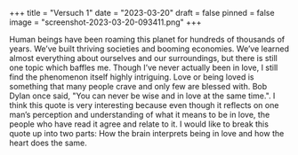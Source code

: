 +++
title = "Versuch 1"
date = "2023-03-20"
draft = false
pinned = false
image = "screenshot-2023-03-20-093411.png"
+++
<!--StartFragment-->

Human beings have been roaming this planet for hundreds of thousands of years. We’ve built thriving societies and booming economies. We’ve learned almost everything about ourselves and our surroundings, but there is still one topic which baffles me. Though I’ve never actually been in love, I still find the phenomenon itself highly intriguing. Love or being loved is something that many people crave and only few are blessed with. Bob Dylan once said, "You can never be wise and in love at the same time.". I think this quote is very interesting because even though it reflects on one man’s perception and understanding of what it means to be in love, the people who have read it agree and relate to it. I would like to break this quote up into two parts: How the brain interprets being in love and how the heart does the same.

<!--EndFragment-->
